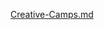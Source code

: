 [Creative-Camps.md](https://github.com/Fatimah-Almutairi/Creative-Camps/files/9973977/Creative-Camps.md)

